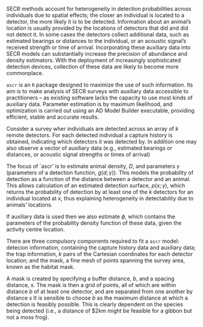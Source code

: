 SECR methods account for heterogeneity in detection probabilities across
individuals due to spatial effects; the closer an individual is located
to a detector, the more likely it is to be detected. Information about
an animal’s location is usually provided by the locations of detectors
that did and did not detect it. In some cases the detectors collect
additional data, such as estimated bearings or distances to the
individual, or an acoustic signal’s received strength or time of
arrival. Incorporating these auxiliary data into SECR models can
substantially increase the precision of abundance and density
estimators. With the deployment of increasingly sophisticated detection
devices, collection of these data are likely to become more commonplace.

`ascr` is an `R` package designed to maximize the use of such
information. Its aim is to make analysis of SECR surveys with auxiliary
data accessible to practitioners – as existing software lacks the
capacity to use most kinds of auxiliary data. Parameter estimation is by
maximum likelihood, and optimization is carried out using an AD Model
Builder executable, providing efficient, stable and accurate results.

Consider a survey wher individuals are detected across an array of *k*
remote detectors. For each detected individual a capture history is
obtained, indicating which detectors it was detected by. In addition one
may also observe a vector of auxiliary data (e.g., estimated bearings or
distances, or acoustic signal strengths or times of arrival)

The focus of \`ascr' is to estimate animal density, *D*, and parameters
*γ* (parameters of a detection function, *g*(*d*; *γ*)). This models the
probability of detection as a function of the distance between a
detector and an animal. This allows calculation of an estimated
detection surface, *p*(*x*; *γ*), which returns the probability of
detection by at least one of the *k* detectors for an individual located
at x, thus explaining heterogeneity in detectability due to animals’
locations.

If auxiliary data is used then we also estimate *ϕ*, which contains the
parameters of the probability density function of these data, given the
activity centre location.

There are three compulsory components required to fit a `ascr` model:
detecion information, containing the capture history data and auxiliary
data; the trap information, *k* pairs of the Cartesian coordinates for
each detector location; and the mask, a fine mesh of points spanning the
survey area, known as the habitat mask.

A mask is created by specifying a buffer distance, *b*, and a spacing
distance, *s*. The mask is then a grid of points, all of which are
within distance *b* of at least one detector, and are separated from one
another by distance *s* It is sensible to choose *b* as the maximum
distance at which a detection is feasibly possible. This is clearly
dependent on the species being detected (i.e., a distance of $2km might
be feasible for a gibbon but not a moss frog).
